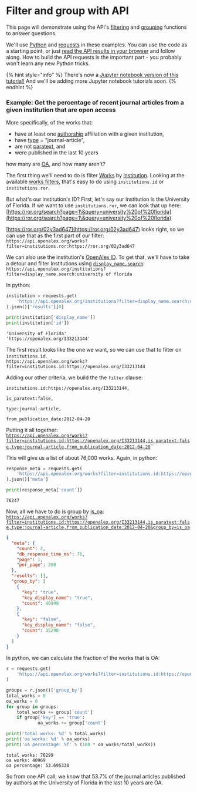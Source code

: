 # Filter and group with API

This page will demonstrate using the API's [filtering](../../how-to-use-the-api/get-lists-of-entities/filter-entity-lists.md) and [grouping](../../how-to-use-the-api/get-groups-of-entities.md) functions to answer questions.

We'll use [Python](https://www.python.org/) and [requests](https://pypi.org/project/requests/) in these examples. You can use the code as a starting point, or just [read the API results in your browser](../../how-to-use-the-api/rate-limits-and-authentication.md#calling-the-api-in-your-browser) and follow along. How to build the API requests is the important part - you probably won't learn any new Python tricks.&#x20;

{% hint style="info" %}
There's now a [Jupyter notebook version of this tutorial!](https://github.com/ourresearch/openalex-api-tutorials/blob/develop/notebooks/institutions/oa-percentage.ipynb) And we'll be adding more Jupyter notebook tutorials soon.
{% endhint %}

### Example: Get the percentage of recent journal articles from a given institution that are open access

More specifically, of the works that:

* have at least one [authorship](../../api-entities/works/work-object.md#authorships) affiliation with a given institution,
* have [type](../../api-entities/works/work-object.md#type) = "journal-article",
* are not [paratext](../../api-entities/works/work-object.md#is\_paratext), and
* were published in the last 10 years

how many are [OA](../../api-entities/works/work-object.md#open\_access), and how many aren't?

The first thing we'll need to do is filter [Works](../../api-entities/works/) by [institution](../../api-entities/institutions/). Looking at the available [works filters](../../api-entities/works/filter-works.md), that's easy to do using `institutions.id` or `institutions.ror`.

But what's our institution's ID? First, let's say our institution is the University of Florida. If we want to use `institutions.ror`, we can look that up here: [https://ror.org/search?page=1\&query=university%20of%20florida](https://ror.org/search?page=1\&query=university%20of%20florida)

[https://ror.org/02y3ad647](https://ror.org/02y3ad647) looks right, so we can use that as the first part of our filter:\
`https://api.openalex.org/works?filter=institutions.ror:https://ror.org/02y3ad647`

We can also use the institution's [OpenAlex ID](../../how-to-use-the-api/get-single-entities/#the-openalex-id). To get that, we'll have to take a detour and filter Institutions using [`display_name.search`](../../api-entities/institutions/filter-institutions.md#display\_name.search):\
`https://api.openalex.org/institutions?filter=display_name.search:university of florida`

In python:

```python
institution = requests.get(
    'https://api.openalex.org/institutions?filter=display_name.search:university of florida'
).json()['results'][0]

print(institution['display_name'])
print(institution['id'])
```

```
'University of Florida'
'https://openalex.org/I33213144'
```

The first result looks like the one we want, so we can use that to filter on `institutions.id`.\
`https://api.openalex.org/works?filter=institutions.id:https://openalex.org/I33213144`

Adding our other criteria, we build the the `filter` clause:

`institutions.id:https://openalex.org/I33213144,`

`is_paratext:false,`

`type:journal-article,`

`from_publication_date:2012-04-20`

Putting it all together:\
[`https://api.openalex.org/works?filter=institutions.id:https://openalex.org/I33213144,is_paratext:false,type:journal-article,from_publication_date:2012-04-20`](https://api.openalex.org/works?filter=institutions.id:https://openalex.org/I33213144,is\_paratext:false,type:journal-article,from\_publication\_date:2012-04-20)``

This will give us a list of about 76,000 works. Again, in python:

```python
response_meta = requests.get(
    'https://api.openalex.org/works?filter=institutions.id:https://openalex.org/I33213144,is_paratext:false,type:journal-article,from_publication_date:2012-04-20'
).json()['meta']

print(response_meta['count'])
```

```
76247
```

Now, all we have to do is group by [is\_oa](../../api-entities/works/group-works.md#works-group\_by-attributes):\
[`https://api.openalex.org/works?filter=institutions.id:https://openalex.org/I33213144,is_paratext:false,type:journal-article,from_publication_date:2012-04-20&group_by=is_oa`](https://api.openalex.org/works?filter=institutions.id:https://openalex.org/I33213144,is\_paratext:false,type:journal-article,from\_publication\_date:2012-04-20\&group\_by=is\_oa)

```json
{
  "meta": {
    "count": 2,
    "db_response_time_ms": 76,
    "page": 1,
    "per_page": 200
  },
  "results": [],
  "group_by": [
    {
      "key": "true",
      "key_display_name": "true",
      "count": 40949
    },
    {
      "key": "false",
      "key_display_name": "false",
      "count": 35298
    }
  ]
}
```

In python, we can calculate the fraction of the works that is OA:

```python
r = requests.get(
    'https://api.openalex.org/works?filter=institutions.id:https://openalex.org/I33213144,is_paratext:false,type:journal-article,from_publication_date:2012-04-20&group_by=is_oa'
)

groups = r.json()['group_by']
total_works = 0
oa_works = 0
for group in groups:
    total_works += group['count']
    if group['key'] == 'true':
            oa_works += group['count']

print('total works: %d' % total_works)
print('oa works: %d' % oa_works)
print('oa percentage: %f' % (100 * oa_works/total_works))
```

```
total works: 76299
oa works: 40969
oa percentage: 53.695330
```

So from one API call, we know that 53.7% of the journal articles published by authors at the University of Florida in the last 10 years are OA.
